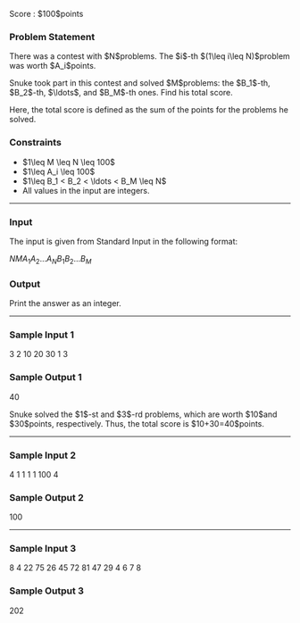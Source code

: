 
<div>

<span>

<span>

<p>
Score : $100$points
</p>

<div>

<section>

### **Problem Statement**

<p>
There was a contest with $N$problems.  The $i$-th $(1\leq i\leq N)$problem was worth $A_i$points.
</p>

<p>
Snuke took part in this contest and solved $M$problems: the $B_1$-th, $B_2$-th, $\ldots$, and $B_M$-th ones.
Find his total score.
</p>

<p>
Here, the total score is defined as the sum of the points for the problems he solved.
</p>

</section>

</div>

<div>

<section>

### **Constraints**

<ul>

<li>
$1\leq M \leq N \leq 100$
</li>

<li>
$1\leq A_i \leq 100$
</li>

<li>
$1\leq B_1 < B_2 < \ldots < B_M \leq N$
</li>

<li>
All values in the input are integers.
</li>

</ul>

</section>

</div>

---

<div>

<div>

<section>

### **Input**

<p>
The input is given from Standard Input in the following format:
</p>

<div>

$N$$M$$A_1$$A_2$$\dots$$A_N$$B_1$$B_2$$\dots$$B_M$
</div>

</section>

</div>

<div>

<section>

### **Output**

<p>
Print the answer as an integer.
</p>

</section>

</div>

</div>

---

<div>

<section>

### **Sample Input 1**

<div>

3 2
10 20 30
1 3

</div>

</section>

</div>

<div>

<section>

### **Sample Output 1**

<div>

40

</div>

<p>
Snuke solved the $1$-st and $3$-rd problems,
which are worth $10$and $30$points, respectively.  Thus, the total score is $10+30=40$points.
</p>

</section>

</div>

---

<div>

<section>

### **Sample Input 2**

<div>

4 1
1 1 1 100
4

</div>

</section>

</div>

<div>

<section>

### **Sample Output 2**

<div>

100

</div>

</section>

</div>

---

<div>

<section>

### **Sample Input 3**

<div>

8 4
22 75 26 45 72 81 47 29
4 6 7 8

</div>

</section>

</div>

<div>

<section>

### **Sample Output 3**

<div>

202

</div>

</section>

</div>

</span>

</span>

</div>

